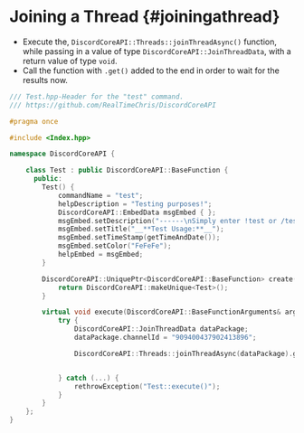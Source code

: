 Joining a Thread {#joiningathread}
============
- Execute the, `DiscordCoreAPI::Threads::joinThreadAsync()` function, while passing in a value of type `DiscordCoreAPI::JoinThreadData`, with a return value of type `void`.
- Call the function with `.get()` added to the end in order to wait for the results now.

```cpp
/// Test.hpp-Header for the "test" command.
/// https://github.com/RealTimeChris/DiscordCoreAPI

#pragma once

#include <Index.hpp>

namespace DiscordCoreAPI {

	class Test : public DiscordCoreAPI::BaseFunction {
	  public:
		Test() {
			commandName = "test";
			helpDescription = "Testing purposes!";
			DiscordCoreAPI::EmbedData msgEmbed { };
			msgEmbed.setDescription("------\nSimply enter !test or /test!\n------");
			msgEmbed.setTitle("__**Test Usage:**__");
			msgEmbed.setTimeStamp(getTimeAndDate());
			msgEmbed.setColor("FeFeFe");
			helpEmbed = msgEmbed;
		}

		DiscordCoreAPI::UniquePtr<DiscordCoreAPI::BaseFunction> create() {
			return DiscordCoreAPI::makeUnique<Test>();
		}

		virtual void execute(DiscordCoreAPI::BaseFunctionArguments& args) {
			try {
				DiscordCoreAPI::JoinThreadData dataPackage;
				dataPackage.channelId = "909400437902413896";

				DiscordCoreAPI::Threads::joinThreadAsync(dataPackage).get();


			} catch (...) {
				rethrowException("Test::execute()");
			}
		}
	};
}
```
